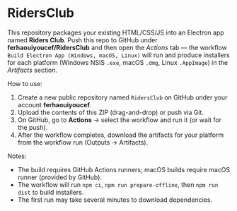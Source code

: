 # RidersClub

This repository packages your existing HTML/CSS/JS into an Electron app named **Riders Club**.
Push this repo to GitHub under **ferhaouiyoucef/RidersClub** and then open the *Actions* tab —
the workflow `Build Electron App (Windows, macOS, Linux)` will run and produce installers for each platform
(Windows NSIS `.exe`, macOS `.dmg`, Linux `.AppImage`) in the *Artifacts* section.

How to use:
1. Create a new public repository named `RidersClub` on GitHub under your account **ferhaouiyoucef**.
2. Upload the contents of this ZIP (drag-and-drop) or push via Git.
3. On GitHub, go to **Actions** → select the workflow and run it (or wait for the push).
4. After the workflow completes, download the artifacts for your platform from the workflow run (Outputs → Artifacts).

Notes:
- The build requires GitHub Actions runners; macOS builds require macOS runner (provided by GitHub).
- The workflow will run `npm ci`, `npm run prepare-offline`, then `npm run dist` to build installers.
- The first run may take several minutes to download dependencies.
